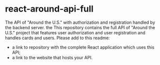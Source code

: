 # react-around-api-full

The API of "Around the U.S." with authorization and registration handled by the backend server.
the
This repository contains the full API of "Around the U.S." project that features user authorization and user registration and handles cards and users. Please add to this readme:

- a link to repository with the complete React application which uses this API;
- a link to the website that hosts your API.
